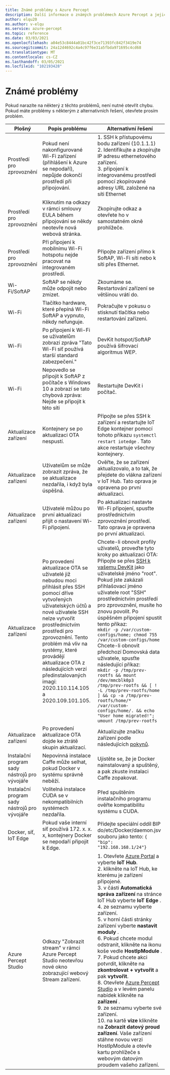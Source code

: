 ```yaml
---
title: Známé problémy s Azure Percept
description: Další informace o známých problémech Azure Percept a jejich řešení
author: elqu20
ms.author: v-elqu
ms.service: azure-percept
ms.topic: reference
ms.date: 03/03/2021
ms.openlocfilehash: a04e53c8444a01bc42f3ce71393fc842f3419e74
ms.sourcegitcommit: 24a12d4692c4a4c97f6e31a5fbda971695c4cd68
ms.translationtype: MT
ms.contentlocale: cs-CZ
ms.lasthandoff: 03/05/2021
ms.locfileid: "102193428"
---
```

# <a name="known-issues"></a>Známé problémy

Pokud narazíte na některý z těchto problémů, není nutné otevřít chybu. Pokud máte problémy s některým z alternativních řešení, otevřete prosím problém.

|Plošný|Popis problému|Alternativní řešení|
|-------|---------|---------|
| Prostředí pro zprovoznění | Pokud není nakonfigurované Wi-Fi zařízení (přihlášení k Azure se nepodaří), nepůjde dokončí prostředí při připojování. | 1. SSH k přístupovému bodu zařízení (10.1.1.1) <br> 2. Identifikujte a zkopírujte IP adresu ethernetového zařízení. <br> 3. připojení k integrovanému prostředí pomocí zkopírované adresy URL založené na síti Ethernet |
| Prostředí pro zprovoznění | Kliknutím na odkazy v rámci smlouvy EULA během připojování se někdy neotevře nová webová stránka. | Zkopírujte odkaz a otevřete ho v samostatném okně prohlížeče. |
| Prostředí pro zprovoznění | Při připojení k mobilnímu Wi-Fi hotspotu nejde pracovat na integrovaném prostředí. | Připojte zařízení přímo k SoftAP, Wi-Fi síti nebo k síti přes Ethernet. |
| Wi-Fi/SoftAP | SoftAP se někdy může odpojit nebo zmizet. | Zkoumáme se.  Restartování zařízení se většinou vrátí do. |
| Wi-Fi | Tlačítko hardware, které přepíná Wi-Fi SoftAP a vypnuto, někdy nefunguje. | Pokračujte v pokusu o stisknutí tlačítka nebo restartování zařízení. |
| Wi-Fi | Po připojení k Wi-Fi se uživatelům zobrazí zpráva "Tato Wi-Fi síť používá starší standard zabezpečení." | DevKit hotspot/SoftAP používá šifrovací algoritmus WEP. |
| Wi-Fi | Nepovedlo se připojit k SoftAP z počítače s Windows 10 a zobrazí se tato chybová zpráva: <br> Nejde se připojit k této síti | Restartujte DevKit i počítač. |
| Aktualizace zařízení | Kontejnery se po aktualizaci OTA nespustí. | Připojte se přes SSH k zařízení a restartujte IoT Edge kontejner pomocí tohoto příkazu `systemctl restart iotedge` . Tato akce restartuje všechny kontejnery. |
| Aktualizace zařízení | Uživatelům se může zobrazit zpráva, že se aktualizace nezdařila, i když byla úspěšná. | Ověřte, že se zařízení aktualizovalo, a to tak, že přejdete do vlákna zařízení v IoT Hub. Tato oprava je opravena po první aktualizaci. |
| Aktualizace zařízení | Uživatelé můžou po první aktualizaci přijít o nastavení Wi-Fi připojení. | Po aktualizaci nastavte Wi-Fi připojení, spusťte prostřednictvím zprovoznění prostředí. Tato oprava je opravena po první aktualizaci. |
| Aktualizace zařízení | Po provedení aktualizace OTA se uživatelé již nebudou moci přihlásit přes SSH pomocí dříve vytvořených uživatelských účtů a nové uživatele SSH nelze vytvořit prostřednictvím prostředí pro zprovoznění. Tento problém má vliv na systémy, které provádějí aktualizace OTA z následujících verzí předinstalovaných imagí: 2020.110.114.105 a 2020.109.101.105. | Chcete-li obnovit profily uživatelů, proveďte tyto kroky po aktualizaci OTA: <br> Připojte se přes [SSH k vašemu DevKit](./how-to-ssh-into-percept-dk.md) jako uživatelské jméno "root". Pokud jste zakázali přihlašovací jméno uživatele root "SSH" prostřednictvím prostředí pro zprovoznění, musíte ho znovu povolit. Po úspěšném připojení spustit tento příkaz: <br> ```mkdir -p /var/custom-configs/home; chmod 755 /var/custom-configs/home``` <br> Chcete-li obnovit předchozí Domovská data uživatele, spusťte následující příkaz: <br> ```mkdir -p /tmp/prev-rootfs && mount /dev/mmcblk0p3 /tmp/prev-rootfs && [ ! -L /tmp/prev-rootfs/home ] && cp -a /tmp/prev-rootfs/home/* /var/custom-configs/home/. && echo "User home migrated!"; umount /tmp/prev-rootfs``` |
| Aktualizace zařízení | Po provedení aktualizace OTA dojde ke ztrátě skupin aktualizací. | Aktualizujte značku zařízení podle následujících [pokynů](https://docs.microsoft.com/azure/azure-percept/how-to-update-over-the-air#create-a-device-update-group). |
| Instalační program sady nástrojů pro vývojáře | Nepovinná instalace Caffe může selhat, pokud Docker v systému správně neběží. | Ujistěte se, že je Docker nainstalovaný a spuštěný, a pak zkuste instalaci Caffe zopakovat. |
| Instalační program sady nástrojů pro vývojáře | Volitelná instalace CUDA se v nekompatibilních systémech nezdařila. | Před spuštěním instalačního programu ověřte kompatibilitu systému s CUDA. |
| Docker, síť, IoT Edge | Pokud vaše interní síť používá 172. x. x. x, kontejnery Docker se nepodaří připojit k Edge. | Přidejte speciální oddíl BIP do/etc/Docker/daemon.jsv souboru jako tento: `{    "bip": "192.168.168.1/24"}` |
|Azure Percept Studio | Odkazy "Zobrazit stream" v rámci Azure Percept Studio neotevřou nové okno zobrazující webový Stream zařízení. | 1. Otevřete [Azure Portal](https://portal.azure.com) a vyberte **IoT Hub**. <br> 2. klikněte na IoT Hub, ke kterému je zařízení připojené. <br> 3. v části **Automatická správa zařízení** na stránce IoT Hub vyberte **IoT Edge** . <br> 4. ze seznamu vyberte zařízení. <br> 5. v horní části stránky zařízení vyberte **nastavit moduly** . <br> 6. Pokud chcete modul odstranit, klikněte na ikonu koše vedle **HostIpModule** . <br> 7. Pokud chcete akci potvrdit, klikněte na **zkontrolovat + vytvořit** a pak **vytvořit**. <br> 8. Otevřete [Azure Percept Studio](https://go.microsoft.com/fwlink/?linkid=2135819) a v levém panelu nabídek klikněte na **zařízení** . <br> 9. ze seznamu vyberte své zařízení. <br> 10. na kartě **vize** klikněte na **Zobrazit datový proud zařízení**. Vaše zařízení stáhne novou verzi HostIpModule a otevře kartu prohlížeče s webovým datovým proudem vašeho zařízení. |